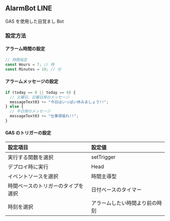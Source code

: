 ## AlarmBot LINE

GAS を使用した目覚まし Bot

### 設定方法

#### アラーム時間の設定

```js
// 時間指定
const Hours = 7; // 時
const Minutes = 10; // 分
```

#### アラームメッセージの設定

```js
if (today == 0 || today == 6) {
  // 土曜日、日曜日用のメッセージ
  messageText03 += "今日はいっぱい休みましょう!!";
} else {
  // 平日用のメッセージ
  messageText03 += "仕事頑張れ!!";
}
```

#### GAS のトリガーの設定

| 設定項目                           | 設定値                         |
| :--------------------------------- | :----------------------------- |
| 実行する関数を選択                 | setTrigger                     |
| デプロイ時に実行                   | Head                           |
| イベントソースを選択               | 時間主導型                     |
| 時間ベースのトリガーのタイプを選択 | 日付ベースのタイマー           |
| 時刻を選択                         | アラームしたい時間より前の時刻 |

